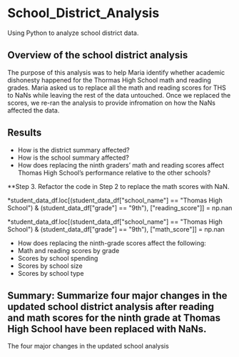 # School_District_Analysis
 Using Python to analyze school district data.
 
## Overview of the school district analysis
The purpose of this analysis was to help Maria identify whether academic dishonesty happened for the Thormas High School math and reading grades. Maria asked us to replace all the math and reading scores for THS to NaNs while leaving the rest of the data untouched. Once we replaced the scores, we re-ran the analysis to provide infromation on how the NaNs affected the data.

## Results

- How is the district summary affected?
- How is the school summary affected?
- How does replacing the ninth graders’ math and reading scores affect Thomas High School’s performance relative to the other schools?

**Step 3. Refactor the code in Step 2 to replace the math scores with NaN.

*student_data_df.loc[(student_data_df["school_name"] == "Thomas High School") & (student_data_df["grade"] == "9th"), ["reading_score"]] = np.nan

*student_data_df.loc[(student_data_df["school_name"] == "Thomas High School") & (student_data_df["grade"] == "9th"), ["math_score"]] = np.nan

- How does replacing the ninth-grade scores affect the following:
- Math and reading scores by grade
- Scores by school spending
- Scores by school size
- Scores by school type



## Summary: Summarize four major changes in the updated school district analysis after reading and math scores for the ninth grade at Thomas High School have been replaced with NaNs.

The four major changes in the updated school analysis 
